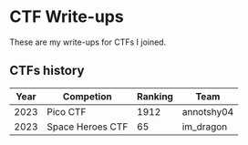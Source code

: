# CTF Write-ups

These are my write-ups for CTFs I joined.

## CTFs history
| Year | Competion | Ranking | Team |
| ---- | --------- | ------- | ---- |
| 2023 | Pico CTF | 1912 | annotshy04 | 
| 2023 | Space Heroes CTF | 65 | im_dragon |
